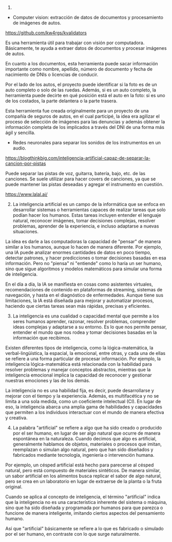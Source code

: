1) 
- Computer vision: extracción de datos de documentos y procesamiento de imágenes de autos.

https://github.com/kw4rgs/kvalidators

Es una herramienta útil para trabajar con visión por computadora. Básicamente, te ayuda a extraer datos de documentos y procesar imágenes de autos.

En cuanto a los documentos, esta herramienta puede sacar información importante como nombre, apellido, número de documento y fecha de nacimiento de DNIs o licencias de conducir.

Por el lado de los autos, el proyecto puede identificar si la foto es de un auto completo o solo de las ruedas. Además, si es un auto completo, la herramienta puede decirte en qué posición está el auto en la foto: si es uno de los costados, la parte delantera o la parte trasera.

Esta herramienta fue creada originalmente para un proyecto de una compañía de seguros de autos, en el cual participé, la idea era agilizar el proceso de selección de imágenes para las denuncias y además obtener la información completa de los implicados a través del DNI de una forma más ágil y sencilla.

- Redes neuronales para separar los sonidos de los instrumentos en un audio.

https://blogthinkbig.com/inteligencia-artificial-capaz-de-separar-la-cancion-por-pistas

Puede separar las pistas de voz, guitarra, batería, bajo, etc. de las canciones. Se suele utilizar para hacer covers de canciones, ya que se puede mantener las pistas deseadas y agregar el instrumento en cuestión.

https://www.lalal.ai/

2) La inteligencia artificial es un campo de la informática que se enfoca en desarrollar sistemas o herramientas capaces de realizar tareas que solo podían hacer los humanos. Estas tareas incluyen entender el lenguaje natural, reconocer imágenes, tomar decisiones complejas, resolver problemas, aprender de la experiencia, e incluso adaptarse a nuevas situaciones.

La idea es darle a las computadoras la capacidad de "pensar" de manera similar a los humanos, aunque lo hacen de manera diferente. Por ejemplo, una IA puede analizar enormes cantidades de datos en poco tiempo, detectar patrones, y hacer predicciones o tomar decisiones basadas en esa información. Pero no "piensa" ni "entiende" como lo haría un ser humano, sino que sigue algoritmos y modelos matemáticos para simular una forma de inteligencia.

En el día a día, la IA se manifiesta en cosas como asistentes virtuales, recomendaciones de contenido en plataformas de streaming, sistemas de navegación, y hasta en el diagnóstico de enfermedades. Aunque tiene sus limitaciones, la IA está diseñada para mejorar y automatizar procesos, haciendo que ciertas tareas sean más rápidas, precisas y eficientes.

3) La inteligencia es una cualidad o capacidad mental que permite a los seres humanos aprender, razonar, resolver problemas, comprender ideas complejas y adaptarse a su entorno. Es lo que nos permite pensar, entender el mundo que nos rodea y tomar decisiones basadas en la información que recibimos.

Existen diferentes tipos de inteligencia, como la lógica-matemática, la verbal-lingüística, la espacial, la emocional, entre otras, y cada una de ellas se refiere a una forma particular de procesar información. Por ejemplo, la inteligencia lógica-matemática está relacionada con la habilidad para resolver problemas y manejar conceptos abstractos, mientras que la inteligencia emocional implica la capacidad de reconocer y gestionar nuestras emociones y las de los demás.

La inteligencia no es una habilidad fija, es decir, puede desarrollarse y mejorar con el tiempo y la experiencia. Además, es multifacética y no se limita a una sola medida, como un coeficiente intelectual (CI). En lugar de eso, la inteligencia abarca una amplia gama de habilidades y capacidades que permiten a los individuos interactuar con el mundo de manera efectiva y creativa.

4) La palabra "artificial" se refiere a algo que ha sido creado o producido por el ser humano, en lugar de ser algo natural que ocurre de manera espontánea en la naturaleza. Cuando decimos que algo es artificial, generalmente hablamos de objetos, materiales o procesos que imitan, reemplazan o simulan algo natural, pero que han sido diseñados y fabricados mediante tecnología, ingeniería o intervención humana.

Por ejemplo, un césped artificial está hecho para parecerse al césped natural, pero está compuesto de materiales sintéticos. De manera similar, un sabor artificial en los alimentos busca replicar el sabor de algo natural, pero se crea en un laboratorio en lugar de extraerse de la planta o la fruta original.

Cuando se aplica al concepto de inteligencia, el término "artificial" indica que la inteligencia no es una característica inherente del sistema o máquina, sino que ha sido diseñada y programada por humanos para que parezca o funcione de manera inteligente, imitando ciertos aspectos del pensamiento humano.

Así que "artificial" básicamente se refiere a lo que es fabricado o simulado por el ser humano, en contraste con lo que surge naturalmente.